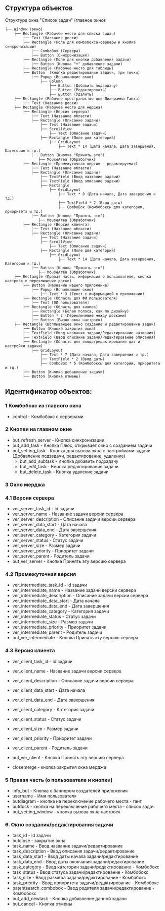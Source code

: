## Структура объектов
Структура окна "Список задач" (главное окно):

```
├── Window (окно)
    ├── Rectangle (Рабочее место для списка задач)
        ├── Text (Название доски)
        ├── Rectangle (Поле для комбобокса-серверы и кнопка синхронизации)
            ├── ComboBox (Сервера)
            ├── Button (Синхронизация)
        ├── Rectangle (Поле для кнопки добавления задачи)
            ├── Button (Кнопка "+" добавление задачи)
        ├── Rectangle (Рабочее место для таблицы)
        ├── Button  (Кнопка редактирование задачи, три точки)
            ├── Popup (Вспылвающие окно)
                ├── Column
                    ├── Button (Добавить подзадачу)
                    ├── Button (Редактировать)
                    ├── Button (Удалить)
    ├── Rectangle (Рабочее пространоство для Дианрамма Ганта)
        ├── Text (Название доски)
    ├── Rectangle (Рабочее место для мерджа)
        ├── Rectangle (Версия сервера)
            ├── Text (Название области)
            ├── Rectangle (Описание задачи)
                ├── Text (Название задачи)
                ├── ScrollView 
                    ├── Text (Описание задачи)
                ├── Rectangle (Поле для категорий)
                    ├── GridLayout
                        ├── Text * 14 (Дата начала, Дата завершения, Категория и тд.)
            ├── Button (Кнопка "Принять это")
               ├── MouseArea (Обработчик)
        ├── Rectangle (Промежуточная версия - редактируемая)
            ├── Text (Название области)
            ├── Rectangle (Описание задачи)
                ├── TextField (Ввод название задачи)
                ├── TextField (Ввод описание задачи)
                ├── Rectangle
                    ├── GridLayout
                        ├── Text * 8 (Дата начала, Дата завершения и тд.)
                        ├── TextField * 2 (Ввод даты)
                        ├── ComboBox (Комбобоксы для категории, приоритета и тд.)
            ├── Button (Кнопка "Принять это")
               ├── MouseArea (Обработчик)
        ├── Rectangle (Версия клиента)
            ├── Text (Название области)
            ├── Rectangle (Описание задачи)
                ├── Text (Название задачи)
                ├── ScrollView 
                    ├── Text (Описание задачи)
                ├── Rectangle (Поле для категорий)
                    ├── GridLayout
                        ├── Text * 14 (Дата начала, Дата завершения, Категория и тд.)
            ├── Button (Кнопка "Принять это")
               ├── MouseArea (Обработчик)      
    ├── Rectangle (Правая часть, информация о пользователе, кнопка настроек и переключение доски)
        ├── Button (Название нашего приложение)
            ├── Popup (Вспылвающие окно)
                ├── Text * 3 (Текст с информацией о приложении)
        ├── Rectangle (Область для ФИ пользователя)
            ├── Text (ФИ пользователя)
        ├── Rectangle (Область для кнопок)
            ├── Rectangle (Белая полоса, как по дизайну)
            ├── Button * 2 (Переключение между досками)
            ├── Button (Вызов окна настроек)
    ├── Rectangle (Всплывающее окно создание и редактирование задач)
        ├── Button (Кнопка закрытия окна)
        ├── TextField (Ввод названия задачи/Редактирование названия)  
        ├── TextField (Ввод описание задачи/Редактирование описания)               
        ├── Rectangle (Область для ввода/редактирования дат и настройки задачи)
            ├── GridLayout
                ├── Text * 7 (Дата начала, Дата завершения и тд.)
                ├── TextField * 2 (Ввод даты)
                ├── ComboBox * 5 (Комбобоксы для категории, приоритета и тд.)
        ├── Button (Кнопка добавление задачи)
        ├── Button (Кнопка отмены)             
```

## Идентификатор объектов:
### 1 Комбобокс из главного окна
* control - Комбобокс с серверами
  
### 2 Кнопки на главном окне
* but_refresh_server - Кнопка синхронизации
* but_add_task - Кнопка Плюс, открывает окно с созданием задачи
* but_setting_task - Кнопка для вызова окна с настройками задачи (Добавление подзадачи, редактирование, удаление)
    * but_add_subtask - Кнопка добавить подзадачу
    * but_edit_task - Кнопка редактирование задачи
    * but_delete_task - Кнопка удаление задачи
### 3 Окно мерджа
### 4.1 Версия сервера
* ver_server_task_id - id задачи
* ver_server_name - Название задачи версии сервера
* ver_server_description - Описание задачи версии сервера
* ver_server_data_start - Дата начала
* ver_server_data_end - Дата завершения
* ver_server_category - Категория задачи
* ver_server_status - Статус задачи
* ver_server_size - Размер задачи
* ver_server_priority - Приоритет задачи
* ver_server_parent - Родитель задачи
* but_ver_server - Кнопка Принять эту версию сервера

### 4.2 Промежуточная версия
* ver_intermediate_task_id - id задачи
* ver_intermediate_name - Название задачи версии сервера
* ver_intermediate_description - Описание задачи версии сервера
* ver_intermediate_data_start - Дата начала
* ver_intermediate_data_end - Дата завершения
* ver_intermediate_category - Категория задачи
* ver_intermediate_status - Статус задачи
* ver_intermediate_size - Размер задачи
* ver_intermediate_priority - Приоритет задачи
* ver_intermediate_parent - Родитель задачи
* but_ver_intermediate - Кнопка Принять эту версию сервера

### 4.3 Версия клиента
* ver_client_task_id - id задачи
* ver_client_name - Название задачи версии сервера
* ver_client_description - Описание задачи версии сервера
* ver_client_data_start - Дата начала
* ver_client_data_end - Дата завершения
* ver_client_category - Категория задачи
* ver_client_status - Статус задачи
* ver_client_size - Размер задачи
* ver_client_priority - Приоритет задачи
* ver_client_parent - Родитель задачи
* but_ver_client - Кнопка Принять эту версию сервера

* closemerge - кнопка закрытия окна мерджа

### 5 Правая часть (о пользователе и кнопки)
* info_but - Кнопка с баннером создателей приложения
* username - Имя пользователя
* butdiagram - кнопка на переключение рабочего места - гант
* butdosk - кнопка на переключение рабочего места - список задач
* but_setting_window - кнопка вызова окна настроек

### 6. Окно создания/редактирования задачи
* task_id - id задачи
* butclose - закрытие окна
* task_name - Ввод название задачи/редактирование
* task_description - Ввод описания задачи/редактирование
* task_data_start - Ввод даты начала задачи/редактирование
* task_data_end - Ввод даты окончания задачи/редактирование
* task_category - Ввод категории задачи/редактирование - Комбобокс
* task_status - Ввод статуса задачи/редактирование - Комбобокс
* task_size - Ввод размера задачи/редактирование - Комбобокс
* task_priority - Ввод приоритета задачи/редактирование - Комбобокс
* patentsearch_combobox - Ввод родителя задачи/редактирование - Комбобокс
* but_add_newtask - Кнопка добавление данной задачи
* but_cancel - Кнопка отмены


